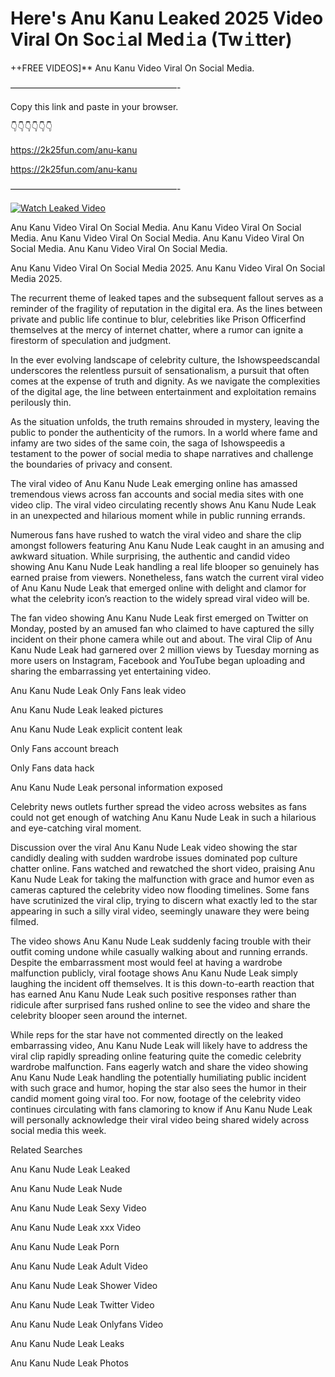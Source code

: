 # Here's Anu Kanu Leaked 2025 Video Viral On Soc𝚒al Med𝚒a (Tw𝚒tter)

++FREE VIDEOS]** Anu Kanu Video Viral On Social Media.

———————————————————-

Copy this link and paste in your browser.

👇👇👇👇👇👇

https://2k25fun.com/anu-kanu

https://2k25fun.com/anu-kanu

———————————————————-

[![Watch Leaked Video](https://miro.medium.com/v2/resize:fit:828/format:webp/1*cilzJN44JGOrTw9NJCrNHA.gif "Watch Leaked Video")](https://2k25fun.com/anu-kanu)

Anu Kanu Video Viral On Social Media. Anu Kanu Video Viral On Social Media. Anu Kanu Video Viral On Social Media. Anu Kanu Video Viral On Social Media. Anu Kanu Video Viral On Social Media.

Anu Kanu Video Viral On Social Media 2025. Anu Kanu Video Viral On Social Media 2025.

The recurrent theme of leaked tapes and the subsequent fallout serves as a reminder of the fragility of reputation in the digital era. As the lines between private and public life continue to blur, celebrities like Prison Officerfind themselves at the mercy of internet chatter, where a rumor can ignite a firestorm of speculation and judgment.

In the ever evolving landscape of celebrity culture, the Ishowspeedscandal underscores the relentless pursuit of sensationalism, a pursuit that often comes at the expense of truth and dignity. As we navigate the complexities of the digital age, the line between entertainment and exploitation remains perilously thin.

As the situation unfolds, the truth remains shrouded in mystery, leaving the public to ponder the authenticity of the rumors. In a world where fame and infamy are two sides of the same coin, the saga of Ishowspeedis a testament to the power of social media to shape narratives and challenge the boundaries of privacy and consent.

The viral video of Anu Kanu Nude Leak emerging online has amassed tremendous views across fan accounts and social media sites with one video clip. The viral video circulating recently shows Anu Kanu Nude Leak in an unexpected and hilarious moment while in public running errands.

Numerous fans have rushed to watch the viral video and share the clip amongst followers featuring Anu Kanu Nude Leak caught in an amusing and awkward situation. While surprising, the authentic and candid video showing Anu Kanu Nude Leak handling a real life blooper so genuinely has earned praise from viewers. Nonetheless, fans watch the current viral video of Anu Kanu Nude Leak that emerged online with delight and clamor for what the celebrity icon’s reaction to the widely spread viral video will be.

The fan video showing Anu Kanu Nude Leak first emerged on Twitter on Monday, posted by an amused fan who claimed to have captured the silly incident on their phone camera while out and about. The viral Clip of Anu Kanu Nude Leak had garnered over 2 million views by Tuesday morning as more users on Instagram, Facebook and YouTube began uploading and sharing the embarrassing yet entertaining video.

Anu Kanu Nude Leak Only Fans leak video

Anu Kanu Nude Leak leaked pictures

Anu Kanu Nude Leak explicit content leak

Only Fans account breach

Only Fans data hack

Anu Kanu Nude Leak personal information exposed

Celebrity news outlets further spread the video across websites as fans could not get enough of watching Anu Kanu Nude Leak in such a hilarious and eye-catching viral moment.

Discussion over the viral Anu Kanu Nude Leak video showing the star candidly dealing with sudden wardrobe issues dominated pop culture chatter online. Fans watched and rewatched the short video, praising Anu Kanu Nude Leak for taking the malfunction with grace and humor even as cameras captured the celebrity video now flooding timelines. Some fans have scrutinized the viral clip, trying to discern what exactly led to the star appearing in such a silly viral video, seemingly unaware they were being filmed.

The video shows Anu Kanu Nude Leak suddenly facing trouble with their outfit coming undone while casually walking about and running errands. Despite the embarrassment most would feel at having a wardrobe malfunction publicly, viral footage shows Anu Kanu Nude Leak simply laughing the incident off themselves. It is this down-to-earth reaction that has earned Anu Kanu Nude Leak such positive responses rather than ridicule after surprised fans rushed online to see the video and share the celebrity blooper seen around the internet.

While reps for the star have not commented directly on the leaked embarrassing video, Anu Kanu Nude Leak will likely have to address the viral clip rapidly spreading online featuring quite the comedic celebrity wardrobe malfunction. Fans eagerly watch and share the video showing Anu Kanu Nude Leak handling the potentially humiliating public incident with such grace and humor, hoping the star also sees the humor in their candid moment going viral too. For now, footage of the celebrity video continues circulating with fans clamoring to know if Anu Kanu Nude Leak will personally acknowledge their viral video being shared widely across social media this week.

Related Searches

Anu Kanu Nude Leak Leaked

Anu Kanu Nude Leak Nude

Anu Kanu Nude Leak Sexy Video

Anu Kanu Nude Leak xxx Video

Anu Kanu Nude Leak Porn

Anu Kanu Nude Leak Adult Video

Anu Kanu Nude Leak Shower Video

Anu Kanu Nude Leak Twitter Video

Anu Kanu Nude Leak Onlyfans Video

Anu Kanu Nude Leak Leaks

Anu Kanu Nude Leak Photos